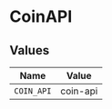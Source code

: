# CoinAPI


## Values

| Name       | Value      |
| ---------- | ---------- |
| `COIN_API` | coin-api   |